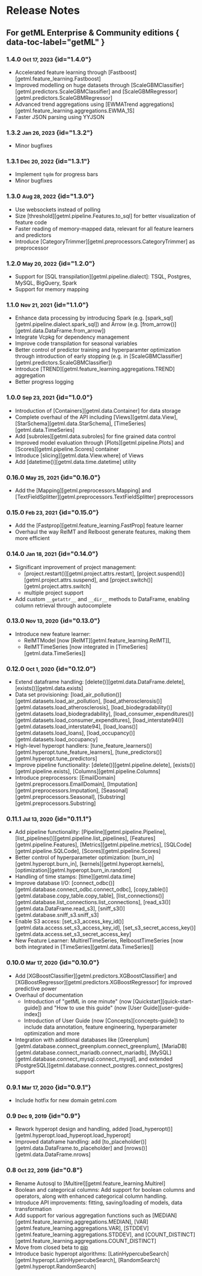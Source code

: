 # Release Notes

## For getML Enterprise & Community editions { data-toc-label="getML" }

### 1.4.0	<small>Oct 17, 2023</small> {id="1.4.0"}
- Accelerated feature learning through [Fastboost][getml.feature_learning.Fastboost]
- Improved modelling on huge datasets through [ScaleGBMClassifier][getml.predictors.ScaleGBMClassifier] and [ScaleGBMRegressor][getml.predictors.ScaleGBMRegressor]
- Advanced trend aggregations using [EWMATrend aggregations][getml.feature_learning.aggregations.EWMA_1S]
- Faster JSON parsing using YYJSON

### 1.3.2	<small>Jan 26, 2023</small> {id="1.3.2"}
- Minor bugfixes

### 1.3.1	<small>Dec 20, 2022</small> {id="1.3.1"}
- Implement `tqdm` for progress bars
- Minor bugfixes

### 1.3.0	<small>Aug 28, 2022</small> {id="1.3.0"}
- Use websockets instead of polling
- Size [threshold][getml.pipeline.Features.to_sql] for better visualization of feature code
- Faster reading of memory-mapped data, relevant for all feature learners and predictors
- Introduce [CategoryTrimmer][getml.preprocessors.CategoryTrimmer] as preprocessor

### 1.2.0	<small>May 20, 2022</small> {id="1.2.0"}
- Support for [SQL transpilation][getml.pipeline.dialect]: TSQL, Postgres, MySQL, BigQuery, Spark
- Support for memory mapping

### 1.1.0	<small>Nov 21, 2021</small> {id="1.1.0"}
- Enhance data processing by introducing Spark (e.g. [spark_sql][getml.pipeline.dialect.spark_sql]) and Arrow (e.g. [from_arrow()][getml.data.DataFrame.from_arrow])
- Integrate Vcpkg for dependency management
- Improve code transpilation for seasonal variables
- Better control of predictor training and hyperparamter optimization through introduction of early stopping (e.g. in [ScaleGBMClassifier][getml.predictors.ScaleGBMClassifier])
- Introduce [TREND][getml.feature_learning.aggregations.TREND] aggregation
- Better progress logging

### 1.0.0	<small>Sep 23, 2021</small> {id="1.0.0"}
- Introduction of [Containers][getml.data.Container] for data storage
- Complete overhaul of the API including [Views][getml.data.View], [StarSchema][getml.data.StarSchema], [TimeSeries][getml.data.TimeSeries]
- Add [subroles][getml.data.subroles] for fine grained data control
- Improved model evaluation through [Plots][getml.pipeline.Plots] and [Scores][getml.pipeline.Scores] container
- Introduce [slicing][getml.data.View.where] of Views
- Add [datetime()][getml.data.time.datetime] utility

### 0.16.0 <small>May 25, 2021</small> {id="0.16.0"}
- Add the [Mapping][getml.preprocessors.Mapping] and [TextFieldSplitter][getml.preprocessors.TextFieldSplitter] preprocessors

### 0.15.0 <small>Feb 23, 2021</small> {id="0.15.0"}
- Add the [Fastprop][getml.feature_learning.FastProp] feature learner
- Overhaul the way RelMT and Relboost generate features, making them more efficient

### 0.14.0 <small>Jan 18, 2021</small> {id="0.14.0"}
- Significant improvement of  project management:
    -  [project.restart()][getml.project.attrs.restart], [project.suspend()][getml.project.attrs.suspend], and [project.switch()][getml.project.attrs.switch]
    - multiple project support
- Add custom `__getattr__` and `__dir__` methods to DataFrame, enabling column retrieval through autocomplete

### 0.13.0 <small>Nov 13, 2020</small> {id="0.13.0"}
- Introduce new feature learner: 
    - RelMTModel [now [RelMT][getml.feature_learning.RelMT]], 
    - RelMTTimeSeries [now integrated in [TimeSeries][getml.data.TimeSeries]]

### 0.12.0 <small>Oct 1, 2020</small> {id="0.12.0"}
- Extend dataframe handling: [delete()][getml.data.DataFrame.delete], [exists()][getml.data.exists]
- Data set provisioning: [load_air_pollution()][getml.datasets.load_air_pollution], [load_atherosclerosis()][getml.datasets.load_atherosclerosis], [load_biodegradability()][getml.datasets.load_biodegradability], [load_consumer_expenditures()][getml.datasets.load_consumer_expenditures], [load_interstate94()][getml.datasets.load_interstate94], [load_loans()][getml.datasets.load_loans], [load_occupancy()][getml.datasets.load_occupancy]
- High-level hyperopt handlers: [tune_feature_learners()][getml.hyperopt.tune_feature_learners], [tune_predictors()][getml.hyperopt.tune_predictors]
- Improve pipeline functionality: [delete()][getml.pipeline.delete], [exists()][getml.pipeline.exists], [Columns][getml.pipeline.Columns] 
- Introduce preprocessors: [EmailDomain][getml.preprocessors.EmailDomain], [Imputation][getml.preprocessors.Imputation], [Seasonal][getml.preprocessors.Seasonal], [Substring][getml.preprocessors.Substring] 

### 0.11.1 <small>Jul 13, 2020</small> {id="0.11.1"}
- Add pipeline functionality: [Pipeline][getml.pipeline.Pipeline], [list_pipelines()][getml.pipeline.list_pipelines], [Features][getml.pipeline.Features], [Metrics][getml.pipeline.metrics], [SQLCode][getml.pipeline.SQLCode], [Scores][getml.pipeline.Scores]
- Better control of hyperparameter optimization: [burn_in][getml.hyperopt.burn_in], [kernels][getml.hyperopt.kernels], [optimization][getml.hyperopt.burn_in.random]
- Handling of time stamps: [time][getml.data.time]
- Improve database I/O: [connect_odbc()][getml.database.connect_odbc.connect_odbc], [copy_table()][getml.database.copy_table.copy_table], [list_connections()][getml.database.list_connections.list_connections], [read_s3()][getml.data.DataFrame.read_s3], [sniff_s3()][getml.database.sniff_s3.sniff_s3]
- Enable S3 access: [set_s3_access_key_id()][getml.data.access.set_s3_access_key_id], [set_s3_secret_access_key()][getml.data.access.set_s3_secret_access_key]
- New Feature Learner: MultirelTimeSeries, RelboostTimeSeries [now both integrated in [TimeSeries][getml.data.TimeSeries]]

### 0.10.0 <small>Mar 17, 2020</small> {id="0.10.0"}
- Add [XGBoostClassifier][getml.predictors.XGBoostClassifier] and [XGBoostRegressor][getml.predictors.XGBoostRegressor] for improved predictive power
- Overhaul of documentation 
    - Introduction of "getML in one minute" (now [Quickstart][quick-start-guide]) and "How to use this guide" (now [User Guide][user-guide-index])
    - Introduction of User Guide (now [Concepts][concepts-guide]) to include data annotation, feature engineering, hyperparameter optimization and more
- Integration with additional databases like [Greenplum][getml.database.connect_greenplum.connect_greenplum], [MariaDB][getml.database.connect_mariadb.connect_mariadb], [MySQL][getml.database.connect_mysql.connect_mysql], and extended [PostgreSQL][getml.database.connect_postgres.connect_postgres] support

### 0.9.1	<small>Mar 17, 2020</small> {id="0.9.1"}
- Include hotfix for new domain getml.com

### 0.9	<small>Dec 9, 2019</small>  {id="0.9"}
- Rework hyperopt design and handling, added [load_hyperopt()][getml.hyperopt.load_hyperopt.load_hyperopt]
- Improved dataframe handling: add [to_placeholder()][getml.data.DataFrame.to_placeholder] and [nrows()][getml.data.DataFrame.nrows]

### 0.8	<small>Oct 22, 2019</small> {id="0.8"}
- Rename Autosql to [Multirel][getml.feature_learning.Multirel]
- Boolean and categorical columns: Add support for boolean columns and operators, along with enhanced categorical column handling.
- Introduce API improvements: fitting, saving/loading of models, data transformation
- Add support for various aggregation functions such as [MEDIAN][getml.feature_learning.aggregations.MEDIAN], [VAR][getml.feature_learning.aggregations.VAR], [STDDEV][getml.feature_learning.aggregations.STDDEV], and [COUNT_DISTINCT][getml.feature_learning.aggregations.COUNT_DISTINCT]
- Move from closed beta to [pip](https://pypi.org/project/getml/)
- Introduce basic hyperopt algorithms: [LatinHypercubeSearch][getml.hyperopt.LatinHypercubeSearch], [RandomSearch][getml.hyperopt.RandomSearch]
